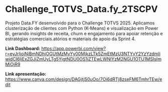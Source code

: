 # Challenge_TOTVS_Data.fy_2TSCPV

Projeto Data.FY desenvolvido para o Challenge TOTVS 2025. Aplicamos clusterização de clientes com Python (K-Means) e visualização em Power BI, gerando insights de receita, churn e engajamento para apoiar retenção e estratégias comerciais.atórios e materiais de apoio da Sprint 4.

**Link Dashboard:** https://app.powerbi.com/view?r=eyJrIjoiNjBmNDhjOGUtMzMyYy00MjkzLTk5ZmEtMzU3NTYyY2YzYzdmIiwidCI6IjExZGJiZmUyLTg5YjgtNDU0OS1iZTEwLWNlYzM2NGU1OTU1MSIsImMiOjR9



**Link apresentação:** https://www.canva.com/design/DAGjtjS0uOo/7Oi6dRTj8zseFM6TmhrTEw/edit

